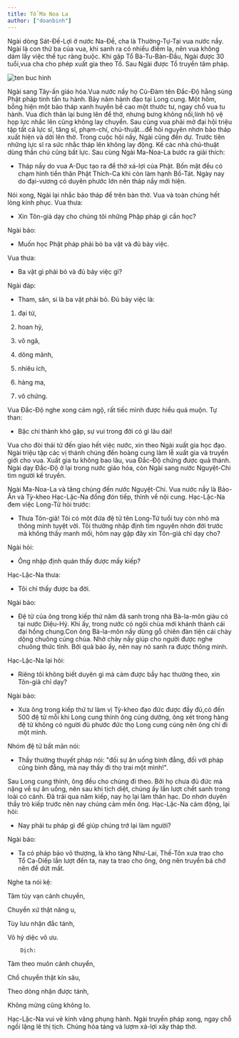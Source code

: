 ```yaml
---
title: Tổ Ma Noa La
author: ["doanbinh"]
---
```


Ngài dòng Sát-Đế-Lợi ở nước Na-Đề, cha là Thường-Tự-Tại vua nước nầy. Ngài là con thứ ba của vua, khi sanh ra có nhiều điềm lạ, nên vua không dám lấy việc thế tục ràng buộc. Khi gặp Tổ Bà-Tu-Bàn-Đầu, Ngài được 30 tuổi,vua cha cho phép xuất gia theo Tổ. Sau Ngài được Tổ truyền tâm pháp.

![ten buc hinh](http://linhsonphatgiao.com/img/w250/static/2016/12/tomanola.jpg "ten buc hinh")

Ngài sang Tây-ấn giáo hóa.Vua nước nầy họ Cù-Đàm tên Đắc-Độ hằng sùng Phật pháp tinh tấn tu hành. Bảy năm hành đạo tại Long cung. Một hôm, bỗng hiện một bảo tháp xanh huyền bề cao một thước tư, ngay chổ vua tu hành. Vua đích thân lại bưng lên để thờ, nhưng bưng không nổi,lính hộ vệ họp lực nhắc lên cũng không lay chuyển. Sau cùng vua phải mở đại hội triệu tập tất cả lực sĩ, tăng sĩ, phạm-chí, chú-thuật…để hỏi nguyên nhơn bảo tháp xuất hiện và dời lên thờ. Trong cuộc hội nầy, Ngài cũng đến dự. Trước tiên những lực sĩ ra sức nhắc tháp lên không lay động. Kế các nhà chú-thuật dùng thần chú cũng bất lực. Sau cùng Ngài Ma-Noa-La bước ra giải thích:

- Tháp nầy do vua A-Dục tạo ra để thờ xá-lợi của Phật. Bốn mặt đều có chạm hình tiền thân Phật Thích-Ca khi còn làm hạnh Bồ-Tát. Ngày nay do đại-vương có duyên phước lớn nên tháp nầy mới hiện.

Nói xong, Ngài lại nhắc bảo tháp để trên bàn thờ. Vua và toàn chúng hết lòng kính phục. Vua thưa:

- Xin Tôn-giả dạy cho chúng tôi những Phập pháp gì cần học?

Ngài bảo:

- Muốn học Phật pháp phải bỏ ba vật và đủ bảy việc.

Vua thưa:

- Ba vật gì phải bỏ và đủ bảy việc gì?

Ngài đáp:

- Tham, sân, si là ba vật phải bỏ. Đủ bảy việc là:

1) đại từ,

2) hoan hỷ,

3) vô ngã,

4) dõng mãnh,

5) nhiêu ích,

6) hàng ma,

7) vô chứng.

Vua Đắc-Độ nghe xong cảm ngộ, rất tiếc mình được hiểu quá muộn. Tự than:

- Bậc chí thành khó gặp, sự vui trong đời có gì lâu dài!

Vua cho đòi thái tử đến giao hết việc nước, xin theo Ngài xuất gia học đạo. Ngài triệu tập các vị thánh chúng đến hoàng cung làm lễ xuất gia và truyền giới cho vua. Xuất gia tu không bao lâu, vua Đắc-Độ chứng được quả thánh. Ngài dạy Đắc-Độ ở lại trong nước giáo hóa, còn Ngài sang nước Nguyệt-Chi tìm người kế truyền.

Ngài Ma-Noa-La và tăng chúng đến nước Nguyệt-Chi. Vua nước nầy là Bảo-Ấn và Tỳ-kheo Hạc-Lặc-Na đồng đón tiếp, thỉnh về nội cung. Hạc-Lặc-Na đem việc Long-Tử hỏi trước:

- Thưa Tôn-giả! Tôi có một đứa đệ tử tên Long-Tử tuổi tuy còn nhỏ mà thông minh tuyệt vời. Tôi thường nhập định tìm nguyên nhơn đời trước mà không thấy manh mối, hôm nay gặp đây xin Tôn-giả chỉ dạy cho?

Ngài hỏi:

- Ông nhập định quán thấy được mấy kiếp?

Hạc-Lặc-Na thưa:

- Tôi chỉ thấy được ba đời.

Ngài bảo:

- Đệ tử của ông trong kiếp thứ năm đã sanh trong nhà Bà-la-môn giàu có tại nước Diệu-Hỷ. Khi ấy, trong nước có ngôi chùa mới khánh thành cái đại hồng chung.Con ông Bà-la-môn nầy dùng gỗ chiên đàn tiện cái chày dộng chuông cúng chùa. Nhờ chày nầy giúp cho người được nghe chuông thức tỉnh. Bởi quả báo ấy, nên nay nó sanh ra được thông minh.

Hạc-Lặc-Na lại hỏi:

- Riêng tôi không biết duyên gì mà cảm được bầy hạc thường theo, xin Tôn-giả chỉ dạy?

Ngài bảo:

- Xưa ông trong kiếp thứ tư làm vị Tỳ-kheo đạo đức được đầy đủ,có đến 500 đệ tử mỗi khi Long cung thỉnh ông cúng dường, ông xét trong hàng đệ tử không có người đủ phước đức thọ Long cung cúng nên ông chỉ đi một mình.

Nhóm đệ tử bất mãn nói:

- Thầy thường thuyết pháp nói: "đối sự ăn uống bình đẳng, đối với pháp cũng bình đẳng, mà nay thầy đi thọ trai một mình!".

Sau Long cung thỉnh, ông đều cho chúng đi theo. Bởi họ chưa đủ đức mà nặng về sự ăn uống, nên sau khi tịch diệt, chúng ấy lần lượt chết sanh trong loài có cánh. Đã trải qua năm kiếp, nay họ lại làm thân hạc. Do nhơn duyên thầy trò kiếp trước nên nay chúng cảm mến ông. Hạc-Lặc-Na cảm động, lại hỏi:

- Nay phải tu pháp gì để giúp chúng trở lại làm người?

Ngài bảo:

- Ta có pháp bảo vô thượng, là kho tàng Như-Lai, Thế-Tôn xưa trao cho Tổ Ca-Diếp lần lượt đến ta, nay ta trao cho ông, ông nên truyền bá chớ nên để dứt mất.

Nghe ta nói kệ:

   Tâm tùy vạn cảnh chuyển,

   Chuyển xứ thật năng u,

   Tùy lưu nhận đắc tánh,

   Vô hỷ diệc vô ưu.

        Dịch:

   Tâm theo muôn cảnh chuyển,

   Chổ chuyển thật kín sâu,

   Theo dòng nhận được tánh,

   Không mừng cũng không lo. 

Hạc-Lặc-Na vui vẻ kính vâng phụng hành. Ngài truyền pháp xong, ngay chỗ ngồi lặng lẽ thị tịch. Chúng hỏa táng và lượm xá-lợi xây tháp thờ.